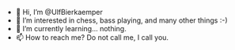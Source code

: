 - 👋 Hi, I’m @UlfBierkaemper
- 👀 I’m interested in chess, bass playing, and many other things :-)
- 🌱 I’m currently learning... nothing.
- 📫 How to reach me? Do not call me, I call you.

<!---
UlfBierkaemper/UlfBierkaemper is a ✨ special ✨ repository because its `README.md` (this file) appears on your GitHub profile.
You can click the Preview link to take a look at your changes.
--->
